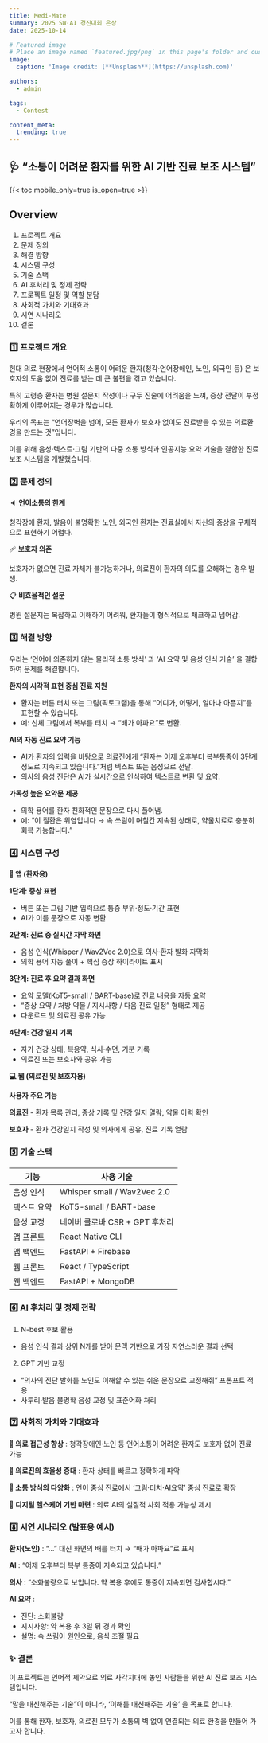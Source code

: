 ```yaml
---
title: Medi-Mate
summary: 2025 SW·AI 경진대회 은상
date: 2025-10-14

# Featured image
# Place an image named `featured.jpg/png` in this page's folder and customize its options here.
image:
  caption: 'Image credit: [**Unsplash**](https://unsplash.com)'

authors:
  - admin

tags:
  - Contest

content_meta:
  trending: true
---
```



## 🩺 “소통이 어려운 환자를 위한 AI 기반 진료 보조 시스템”



{{< toc mobile_only=true is_open=true >}}

## Overview
1. 프로젝트 개요
2. 문제 정의
3. 해결 방향 
4. 시스템 구성 
5. 기술 스택
6. AI 후처리 및 정제 전략
7. 프로젝트 일정 및 역할 분담
8. 사회적 가치와 기대효과
9. 시연 시나리오
10. 결론


### 1️⃣ 프로젝트 개요

현대 의료 현장에서 언어적 소통이 어려운 환자(청각·언어장애인, 노인, 외국인 등) 은 보호자의 도움 없이 진료를 받는 데 큰 불편을 겪고 있습니다.

특히 고령층 환자는 병원 설문지 작성이나 구두 진술에 어려움을 느껴, 증상 전달이 부정확하게 이루어지는 경우가 많습니다.

우리의 목표는 “언어장벽을 넘어, 모든 환자가 보호자 없이도 진료받을 수 있는 의료환경을 만드는 것”입니다.

이를 위해 음성·텍스트·그림 기반의 다중 소통 방식과 인공지능 요약 기술을 결합한 진료 보조 시스템을 개발했습니다.

### 2️⃣ 문제 정의


🔈 **언어소통의 한계**	

청각장애 환자, 발음이 불명확한 노인, 외국인 환자는 진료실에서 자신의 증상을 구체적으로 표현하기 어렵다.


🩹 **보호자 의존**	

보호자가 없으면 진료 자체가 불가능하거나, 의료진이 환자의 의도를 오해하는 경우 발생.


📋 **비효율적인 설문**

병원 설문지는 복잡하고 이해하기 어려워, 환자들이 형식적으로 체크하고 넘어감.


### 3️⃣ 해결 방향

우리는 ‘언어에 의존하지 않는 물리적 소통 방식’ 과 ‘AI 요약 및 음성 인식 기술’ 을 결합하여 문제를 해결합니다.

**환자의 시각적 표현 중심 진료 지원**

- 환자는 버튼 터치 또는 그림(픽토그램)을 통해 “어디가, 어떻게, 얼마나 아픈지”를 표현할 수 있습니다.
- 예: 신체 그림에서 복부를 터치 → “배가 아파요”로 변환.


**AI의 자동 진료 요약 기능**

- AI가 환자의 입력을 바탕으로 의료진에게 “환자는 어제 오후부터 복부통증이 3단계 정도로 지속되고 있습니다.”처럼 텍스트 또는 음성으로 전달.
- 의사의 음성 진단은 AI가 실시간으로 인식하여 텍스트로 변환 및 요약.


**가독성 높은 요약문 제공**

- 의학 용어를 환자 친화적인 문장으로 다시 풀어냄.
- 예: “이 질환은 위염입니다 → 속 쓰림이 며칠간 지속된 상태로, 약물치료로 충분히 회복 가능합니다.”


### 4️⃣ 시스템 구성


**📱 앱 (환자용)**


**1단계: 증상 표현**

- 버튼 또는 그림 기반 입력으로 통증 부위·정도·기간 표현
- AI가 이를 문장으로 자동 변환

**2단계: 진료 중 실시간 자막 화면**

- 음성 인식(Whisper / Wav2Vec 2.0)으로 의사·환자 발화 자막화
- 의학 용어 자동 풀이 + 핵심 증상 하이라이트 표시

**3단계: 진료 후 요약 결과 화면**

- 요약 모델(KoT5-small / BART-base)로 진료 내용을 자동 요약
- “증상 요약 / 처방 약물 / 지시사항 / 다음 진료 일정” 형태로 제공
- 다운로드 및 의료진 공유 가능

**4단계: 건강 일지 기록**

- 자가 건강 상태, 복용약, 식사·수면, 기분 기록
- 의료진 또는 보호자와 공유 가능


**💻 웹 (의료진 및 보호자용)**


**사용자	주요 기능**

**의료진** -	환자 목록 관리, 증상 기록 및 건강 일지 열람, 약물 이력 확인

**보호자** -	환자 건강일지 작성 및 의사에게 공유, 진료 기록 열람


### 5️⃣ 기술 스택


| 기능     | 사용 기술                       |
| ------ | --------------------------- |
| 음성 인식  | Whisper small / Wav2Vec 2.0 |
| 텍스트 요약 | KoT5-small / BART-base      |
| 음성 교정  | 네이버 클로바 CSR + GPT 후처리       |
| 앱 프론트  | React Native CLI            |
| 앱 백엔드  | FastAPI + Firebase          |
| 웹 프론트  | React / TypeScript          |
| 웹 백엔드  | FastAPI + MongoDB           |


### 6️⃣ AI 후처리 및 정제 전략

1. N-best 후보 활용
- 음성 인식 결과 상위 N개를 받아 문맥 기반으로 가장 자연스러운 결과 선택

2. GPT 기반 교정
- “의사의 진단 발화를 노인도 이해할 수 있는 쉬운 문장으로 교정해줘” 프롬프트 적용
- 사투리·발음 불명확 음성 교정 및 표준어화 처리


### 7️⃣  사회적 가치와 기대효과

**👵 의료 접근성 향상** : 청각장애인·노인 등 언어소통이 어려운 환자도 보호자 없이 진료 가능

**🏥 의료진의 효율성 증대** : 환자 상태를 빠르고 정확하게 파악

**💬 소통 방식의 다양화** : 언어 중심 진료에서 ‘그림·터치·AI요약’ 중심 진료로 확장

**🤝 디지털 헬스케어 기반 마련** : 의료 AI의 실질적 사회 적용 가능성 제시


### 8️⃣  시연 시나리오 (발표용 예시)

**환자(노인)** : “...” 대신 화면의 배를 터치 → “배가 아파요”로 표시

**AI** : “어제 오후부터 복부 통증이 지속되고 있습니다.”

**의사** : “소화불량으로 보입니다. 약 복용 후에도 통증이 지속되면 검사합시다.”

**AI 요약** :

- 진단: 소화불량
- 지시사항: 약 복용 후 3일 뒤 경과 확인
- 설명: 속 쓰림이 원인으로, 음식 조절 필요


### ✨ 결론

이 프로젝트는 언어적 제약으로 의료 사각지대에 놓인 사람들을 위한 AI 진료 보조 시스템입니다.

“말을 대신해주는 기술”이 아니라, ‘이해를 대신해주는 기술’ 을 목표로 합니다.

이를 통해 환자, 보호자, 의료진 모두가 소통의 벽 없이 연결되는 의료 환경을 만들어 가고자 합니다.